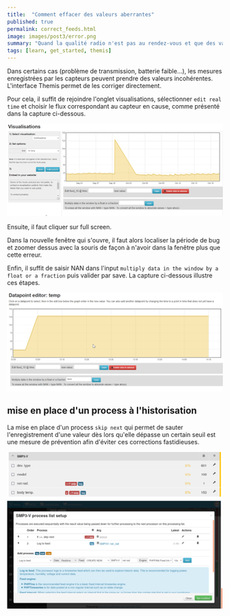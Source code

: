 ```yaml
---
title:  "Comment effacer des valeurs aberrantes"
published: true
permalink: correct_feeds.html
image: images/post3/error.png
summary: "Quand la qualité radio n'est pas au rendez-vous et que des valeurs aberrantes viennent s'enregistrer, il peut être utile de les effacer."
tags: [learn, get_started, themis]
---
```

Dans certains cas (problème de transmission, batterie faible...), les mesures enregistrées par les capteurs peuvent prendre des valeurs incohérentes. L'interface Themis permet de les corriger directement. 

Pour cela, il suffit de rejoindre l'onglet visualisations, sélectionner `edit real time` et choisir le flux correspondant au capteur en cause, comme présenté dans la capture ci-dessous. 

![](images/post3/visualisation.png)

Ensuite, il faut cliquer sur <span class="label label-info">full screen</span>. 

Dans la nouvelle fenêtre qui s'ouvre, il faut alors localiser la période de bug et zoomer dessus avec la souris de façon à n'avoir dans la fenêtre plus que cette erreur. 

Enfin, il suffit de saisir NAN dans l'input `multiply data in the window by a float or a fraction` puis valider par <span class="label label-info">save</span>. La capture ci-dessous illustre ces étapes. 

![](images/post3/correction.png)

## mise en place d'un process à l'historisation

La mise en place d'un process `skip next` qui permet de sauter l'enregistrement d'une valeur dès lors qu'elle dépasse un certain seuil est une mesure de prévention afin d'éviter ces corrections fastidieuses.

![](images/post3/prevention_aberrations_1.png)
![](images/post3/prevention_aberrations_2.png)
